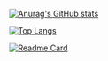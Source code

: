 [![Anurag's GitHub stats](https://github-readme-stats.vercel.app/api?username=yzyyz1387)](https://github.com/anuraghazra/github-readme-stats)

[![Top Langs](https://github-readme-stats.vercel.app/api/top-langs/?username=yzyyz1387&layout=compact)](https://github.com/anuraghazra/github-readme-stats)

[![Readme Card](https://github-readme-stats.vercel.app/api/pin/?username=yzyyz1387&repo=github-readme-stats)](https://github.com/yzyyz1387/nonebot_plugin_itnews)
